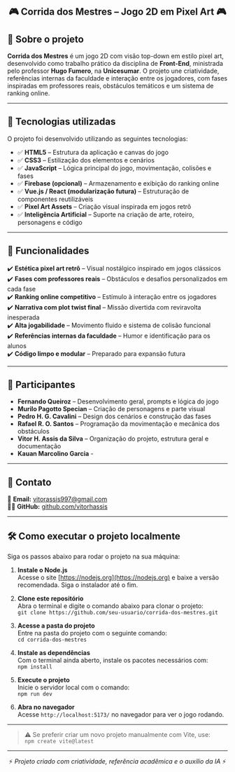 # <h2 align="center">🎮 Corrida dos Mestres – Jogo 2D em Pixel Art 🎮</h2>

## 📌 Sobre o projeto  

**Corrida dos Mestres** é um jogo 2D com visão top-down em estilo pixel art, desenvolvido como trabalho prático da disciplina de **Front-End**, ministrada pelo professor **Hugo Fumero**, na **Unicesumar**. O projeto une criatividade, referências internas da faculdade e interação entre os jogadores, com fases inspiradas em professores reais, obstáculos temáticos e um sistema de ranking online.

---

## 🚀 Tecnologias utilizadas  

O projeto foi desenvolvido utilizando as seguintes tecnologias:

- ✅ **HTML5** – Estrutura da aplicação e canvas do jogo  
- ✅ **CSS3** – Estilização dos elementos e cenários  
- ✅ **JavaScript** – Lógica principal do jogo, movimentação, colisões e fases  
- ✅ **Firebase (opcional)** – Armazenamento e exibição do ranking online  
- ✅ **Vue.js / React (modularização futura)** – Estruturação de componentes reutilizáveis  
- ✅ **Pixel Art Assets** – Criação visual inspirada em jogos retrô  
- ✅ **Inteligência Artificial** – Suporte na criação de arte, roteiro, personagens e código  

---

## 🎯 Funcionalidades  

✔️ **Estética pixel art retrô** – Visual nostálgico inspirado em jogos clássicos  
✔️ **Fases com professores reais** – Obstáculos e desafios personalizados em cada fase  
✔️ **Ranking online competitivo** – Estímulo à interação entre os jogadores  
✔️ **Narrativa com plot twist final** – Missão divertida com reviravolta inesperada  
✔️ **Alta jogabilidade** – Movimento fluido e sistema de colisão funcional  
✔️ **Referências internas da faculdade** – Humor e identificação para os alunos  
✔️ **Código limpo e modular** – Preparado para expansão futura  

---

## 👥 Participantes  

- **Fernando Queiroz** – Desenvolvimento geral, prompts e lógica do jogo  
- **Murilo Pagotto Specian** – Criação de personagens e parte visual  
- **Pedro H. G. Cavalini** – Design dos cenários e construção das fases  
- **Rafael R. O. Santos** – Programação da movimentação e mecânica dos obstáculos  
- **Vitor H. Assis da Silva** – Organização do projeto, estrutura geral e documentação
- **Kauan Marcolino Garcia** - 

---

## 📩 Contato  

📧 **Email:** [vitorassis997@gmail.com](mailto:vitorassis997@gmail.com)  
👨‍💻 **GitHub:** [github.com/vitorhassis](https://github.com/vitorhassis)  

---

## 🛠️ Como executar o projeto localmente  

Siga os passos abaixo para rodar o projeto na sua máquina:

1. **Instale o Node.js**  
Acesse o site [https://nodejs.org](https://nodejs.org) e baixe a versão recomendada. Siga o instalador até o fim.

2. **Clone este repositório**  
Abra o terminal e digite o comando abaixo para clonar o projeto:  
`git clone https://github.com/seu-usuario/corrida-dos-mestres.git`

3. **Acesse a pasta do projeto**  
Entre na pasta do projeto com o seguinte comando:  
`cd corrida-dos-mestres`

4. **Instale as dependências**  
Com o terminal ainda aberto, instale os pacotes necessários com:  
`npm install`

5. **Execute o projeto**  
Inicie o servidor local com o comando:  
`npm run dev`

6. **Abra no navegador**  
Acesse `http://localhost:5173/` no navegador para ver o jogo rodando.

---

> ⚠️ Se preferir criar um novo projeto manualmente com Vite, use:  
`npm create vite@latest`

---

<p align="center">⚡ <em>Projeto criado com criatividade, referência acadêmica e o auxílio da IA</em> ⚡</p>

 
